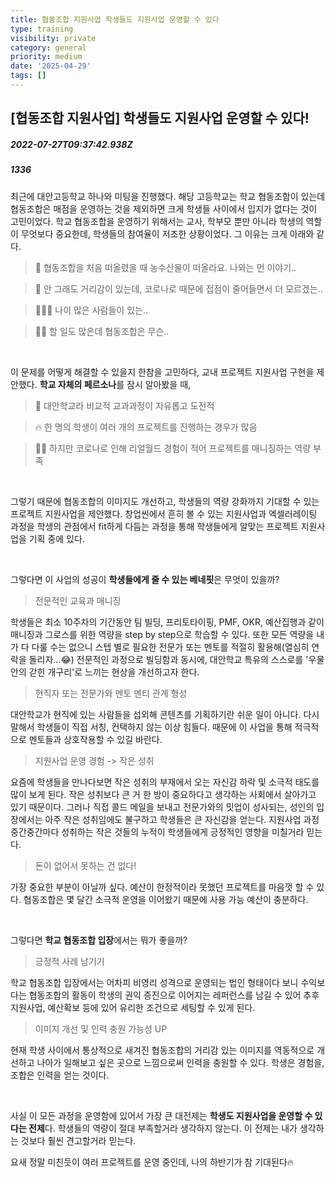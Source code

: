 ```yaml
---
title: 협동조합 지원사업 학생들도 지원사업 운영할 수 있다
type: training
visibility: private
category: general
priority: medium
date: '2025-04-29'
tags: []
---
```

## [협동조합 지원사업] 학생들도 지원사업 운영할 수 있다!
##### 2022-07-27T09:37:42.938Z
##### 1336

<p>최근에 대안고등학교 하나와 미팅을 진행했다. 해당 고등학교는 학교 협동조합이 있는데 협동조합은 매점을 운영하는 것을 제외하면 크게 학생들 사이에서 입지가 없다는 것이 고민이었다. 학교 협동조합을 운영하기 위해서는 교사, 학부모 뿐만 아니라 학생의 역할이 무엇보다 중요한데, 학생들의 참여율이 저조한 상황이었다. 그 이유는 크게 아래와 같다.</p><blockquote>🌽 협동조합을 처음 떠올렸을 때 농수산물이 떠올라요. 나와는 먼 이야기..</blockquote><blockquote>🧐 안 그래도 거리감이 있는데, 코로나로 때문에 접점이 줄어들면서 더 모르겠는..</blockquote><blockquote>🤦🏽‍♀️ 나이 많은 사람들이 있는..</blockquote><blockquote>🙅‍♂️ 할 일도 많은데 협동조합은 무슨..</blockquote><p><br></p><p>이 문제를 어떻게 해결할 수 있을지 한참을 고민하다, 교내 프로젝트 지원사업 구현을 제안했다. <strong>학교 자체의 페르소나</strong>를 잠시 알아봤을 때,</p><blockquote>🌈 대안학교라 비교적 교과과정이 자유롭고 도전적</blockquote><blockquote>🔥 한 명의 학생이 여러 개의 프로젝트를 진행하는 경우가 많음</blockquote><blockquote>🙅‍♀️ 하지만 코로나로 인해 리얼월드 경험이 적어 프로젝트를 매니징하는 역량 부족</blockquote><p><br></p><p>그렇기 때문에 협동조합의 이미지도 개선하고, 학생들의 역량 강화까지 기대할 수 있는 프로젝트 지원사업을 제안했다. 창업씬에서 흔히 볼 수 있는 지원사업과 엑셀러레이팅 과정을 학생의 관점에서 fit하게 다듬는 과정을 통해 학생들에게 알맞는 프로젝트 지원사업을 기획 중에 있다.</p><p><br></p><p>그렇다면 이 사업의 성공이 <strong>학생들에게 줄 수 있는 베네핏</strong>은 무엇이 있을까?</p><blockquote>전문적인 교육과 매니징</blockquote><p>학생들은 최소 10주차의 기간동안 팀 빌딩, 프리토타이핑, PMF, OKR, 예산집행과 같이 매니징과 그로스를 위한 역량을 step by step으로 학습할 수 있다. 또한 모든 역량을 내가 다 다룰 수는 없으니 스텝 별로 필요한 전문가 또는 멘토를 적절히 활용해(열심히 연락을 돌리자...😂) 전문적인 과정으로 빌딩함과 동시에, 대안학교 특유의 스스로를 '우물 안의 갇힌 개구리'로 느끼는 현상을 개선하고자 한다.</p><blockquote>현직자 또는 전문가와 멘토 멘티 관계 형성</blockquote><p>대안학교가 현직에 있는 사람들을 섭외해 콘텐츠를 기획하기란 쉬운 일이 아니다. 다시 말해서 학생들이 직접 서칭, 컨택하지 않는 이상 힘들다. 때문에 이 사업을 통해 적극적으로 멘토들과 상호작용할 수 있길 바란다.</p><blockquote>지원사업 운영 경험 -&gt; 작은 성취</blockquote><p>요즘에 학생들을 만나다보면 작은 성취의 부재에서 오는 자신감 하락 및 소극적 태도를 많이 보게 된다. 작은 성취보다 큰 거 한 방이 중요하다고 생각하는 사회에서 살아가고 있기 때문이다. 그러나 직접 콜드 메일을 보내고 전문가와의 밋업이 성사되는, 성인의 입장에서는 아주 작은 성취임에도 불구하고 학생들은 큰 자신감을 얻는다. 지원사업 과정 중간중간마다 성취하는 작은 것들의 누적이 학생들에게 긍정적인 영향을 미칠거라 믿는다.</p><blockquote>돈이 없어서 못하는 건 없다!</blockquote><p>가장 중요한 부분이 아닐까 싶다. 예산이 한정적이라 못했던 프로젝트를 마음껏 할 수 있다. 협동조합은 몇 달간 소극적 운영을 이어왔기 때문에 사용 가능 예산이 충분하다.</p><p><br></p><p>그렇다면 <strong>학교 협동조합 입장</strong>에서는 뭐가 좋을까?</p><blockquote>긍정적 사례 남기기</blockquote><p>학교 협동조합 입장에서는 어차피 비영리 성격으로 운영되는 법인 형태이다 보니 수익보다는 협동조합의 활동이 학생의 권익 증진으로 이어지는 레퍼런스를 남길 수 있어 추후 지원사업, 예산확보 등에 있어 유리한 조건으로 세팅할 수 있게 된다.</p><blockquote>이미지 개선 및 인력 충원 가능성 UP</blockquote><p>현재 학생 사이에서 통상적으로 새겨진 협동조합의 거리감 있는 이미지를 역동적으로 개선하고 나아가 일해보고 싶은 곳으로 느낌으로써 인력을 충원할 수 있다. 학생은 경험을, 조합은 인력을 얻는 것이다.</p><p><br></p><p>사실 이 모든 과정을 운영함에 있어서 가장 큰 대전제는 <strong>학생도 지원사업을 운영할 수 있다는 전제</strong>다. 학생들의 역량이 절대 부족할거라 생각하지 않는다. 이 전제는 내가 생각하는 것보다 훨씬 견고할거라 믿는다.</p><p>요새 정말 미친듯이 여러 프로젝트를 운영 중인데, 나의 하반기가 참 기대된다🔥</p>
